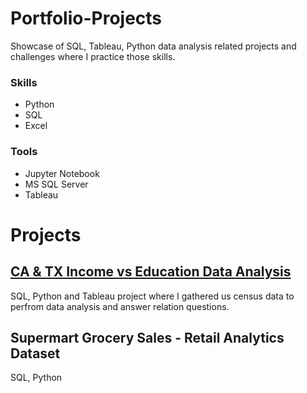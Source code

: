# Portfolio-Projects

Showcase of SQL, Tableau, Python data analysis related projects and challenges where I practice those skills.

### Skills

 - Python
 - SQL
 - Excel
### Tools

 - Jupyter Notebook
 - MS SQL Server
 - Tableau
 
# Projects

## [CA & TX Income vs Education Data Analysis](https://github.com/Jimmy90s/Portfolio-Projects/tree/main/CA_TX_Income_vs_Education_Levels)

SQL, Python and Tableau project where I gathered us census data to perfrom data analysis and answer relation questions.

## Supermart Grocery Sales - Retail Analytics Dataset

SQL, Python
